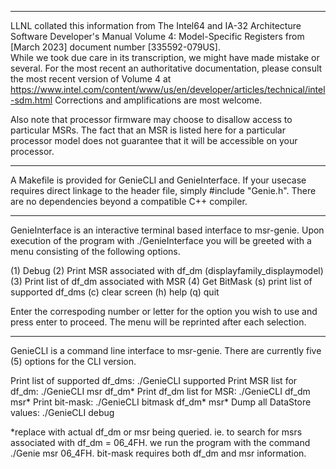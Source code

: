 ************************************************************************************************
LLNL collated this information from The Intel64 and IA-32 Architecture Software Developer's 
Manual Volume 4:  Model-Specific Registers from [March 2023] document number [335592-079US].  
While we took due care in its transcription, we might have made mistake or several. For the 
most recent an authoritative documentation, please consult the most recent version of
Volume 4 at https://www.intel.com/content/www/us/en/developer/articles/technical/intel-sdm.html
Corrections and amplifications are most welcome.

Also note that processor firmware may choose to disallow access to particular MSRs.  The fact
that an MSR is listed here for a particular processor model does not guarantee that it will be
accessible on your processor.
************************************************************************************************

A Makefile is provided for GenieCLI and GenieInterface. If your usecase requires direct linkage 
to the header file, simply #include "Genie.h". There are no dependencies beyond a compatible C++ 
compiler.

************************************************************************************************
GenieInterface is an interactive terminal based interface to msr-genie. Upon execution of the 
program with ./GenieInterface you will be greeted with a menu consisting of the following 
options.

(1) Debug
(2) Print MSR associated with df_dm (displayfamily_displaymodel)
(3) Print list of df_dm associated with MSR
(4) Get BitMask
(s) print list of supported df_dms
(c) clear screen
(h) help
(q) quit

Enter the correspoding number or letter for the option you wish to use and press enter to proceed.
The menu will be reprinted after each selection.

***********************************************************************************************

GenieCLI is a command line interface to msr-genie. There are currently five (5) options for the 
CLI version.

Print list of supported df_dms: ./GenieCLI supported
Print MSR list for df_dm: ./GenieCLI msr df_dm*
Print df_dm list for MSR: ./GenieCLI df_dm msr*
Print bit-mask: ./GenieCLI bitmask df_dm* msr*
Dump all DataStore values: ./GenieCLI debug

*replace with actual df_dm or msr being queried. ie. to search for msrs associated with 
df_dm = 06_4FH. we run the program with the command ./Genie msr 06_4FH. bit-mask requires both
df_dm and msr information.

